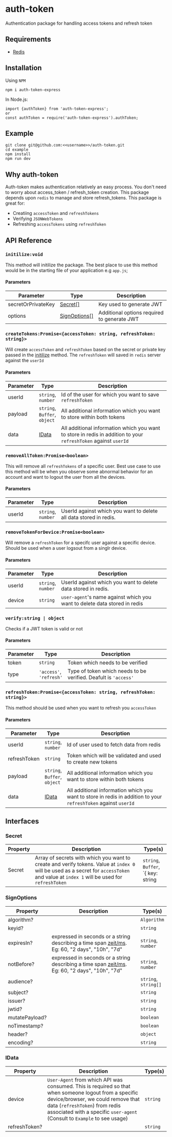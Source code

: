 # auth-token
Authentication package for handling access tokens and refresh token

## Requirements

 - [Redis](#[https://redis.io/](https://redis.io/))

## Installation
Using `NPM`

    npm i auth-token-express
In Node.js:

    import {authToken} from 'auth-token-express';
    or
    const authToken = require('auth-token-express').authToken;

## Example

    git clone git@github.com:<<username>>/auth-token.git
    cd example
    npm install
    npm run dev

## Why auth-token
Auth-token makes authentication relatively an easy process. You don't need to worry about access_token / refresh_token creation. This package depends upon `redis` to manage and store refresh_tokens. This package is great for:

 - Creatiing `accessToken` and `refreshTokens`
 - Verifying `JSONWebTokens`
 - Refreshing `accessTokens` using `refreshToken`

## API Reference
### `initilize:void`
This method will initilize the package. The best place to use this method would be in the starting file of your application e.g `app.js`;

#### Parameters
| Parameter | Type | Description |
|--|--|--|
| secretOrPrivateKey  | [Secret[]](#secret)  | Key used to generate JWT |
| options | [SignOptions[]](#signoptions) | Additional options required to generate JWT


### `createTokens:Promise<{accessToken: string, refreshToken: string}>`
Will create `accessToken` and `refreshToken` based on the secret or private key passed in the [initilize](#initilize) method. The `refreshToken` will saved in `redis` server against the `userId`

#### Parameters
| Parameter | Type | Description |
|--|--|--|
|userId| `string`,<br>`number`| Id of the user for which you want to save `refreshToken`
|payload|`string`,<br>`Buffer`,<br>`object`| All additional information which you want to store within both tokens
|data|[IData](#idata)| All additional information which you want to store in redis in addition to your `refreshToken` against `userId`

### `removeAllToken:Promise<boolean>`
This will remove all `refreshTokens` of a specific user. Best use case to use this method will be when you observe some abnormal behavior for an account and want to logout the user from all the devices.

#### Parameters
| Parameter | Type | Description |
|--|--|--|
|userId| `string`,<br>`number`| UserId against which you want to delete all data stored in redis.

### `removeTokenForDevice:Promise<boolean>`
Will remove a `refreshToken` for a specifc user against a specific device. Should be used when a user logsout from a singlr device.

#### Parameters
| Parameter | Type | Description |
|--|--|--|
|userId| `string`,<br>`number`| UserId against which you want to delete data stored in redis.
|device| `string`| `user-agent`'s name against which you want to delete data stored in redis

### `verify:string | object`
Checks if a JWT token is valid or not

#### Parameters
| Parameter | Type | Description |
|--|--|--|
|token| `string`| Token which needs to be verified
|type| `'access'`,<br>`'refresh'`| Type of token which needs to be verified. Deafult is `'access'`

### `refreshToken:Promise<{accessToken: string, refreshToken: string}>`
This method should be used when you want to refresh you `accessToken`

#### Parameters
| Parameter | Type | Description |
|--|--|--|
|userId| `string`,<br>`number`| Id of user used to fetch data from redis
|refreshToken| `string`| Token which will be validated and used to create new tokens
|payload| `string`,<br>`Buffer`,<br>`object`|All additional information which you want to store within both tokens
|data| [IData](#idata)| All additional information which you want to store in redis in addition to your `refreshToken` against `userId`

## Interfaces

### Secret
|Property|Description| Type(s)|
|--|--|--|
| Secret | Array of secrets with which you want to create and verify tokens. Value at `index 0` will be used as a secret for `accessToken` and value at `index 1` will be used for `refreshToken`  | `string`,<br>`Buffer`,<br>`{ key: string | Buffer; passphrase: string };`


### SignOptions

|Property|Description| Type(s)|
|--|--|--|
|algorithm?||`Algorithm`
|keyid?||`string`
|expiresIn?|expressed in seconds or a string describing a time span 	[zeit/ms](https://github.com/zeit/ms.js). Eg: 60, "2 days", "10h", 	"7d"| `string`,<br>`number`
|notBefore?|expressed in seconds or a string describing a time span 	[zeit/ms](https://github.com/zeit/ms.js). Eg: 60, "2 days", "10h", 	"7d"| `string`,<br>`number`
|audience?|| `string`,<br>`string[]`
|subject?|| `string`
|issuer?|| `string`
|jwtid?|| `string`
|mutatePayload?||`boolean`
|noTimestamp?||`boolean`
|header?||`object`
|encoding?||`string`

### IData
|Property|Description| Type(s)|
|--|--|--|
|device|`User-Agent` from which API was consumed. This is required so that when someone logout from a specific device/browser, we could remove that data (`refreshToken`) from redis associated with a specific `user-agent` (Consult to `Example` to see usage)| `string`
|refreshToken?||`string`
